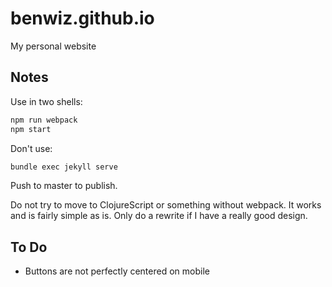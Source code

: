 # benwiz.github.io

My personal website

## Notes

Use in two shells:

```sh
npm run webpack
npm start
```

Don't use:

```sh
bundle exec jekyll serve
```

Push to master to publish.

Do not try to move to ClojureScript or something without webpack. It works and is fairly simple as is. Only do a rewrite if I have a really good design.

## To Do

- Buttons are not perfectly centered on mobile
